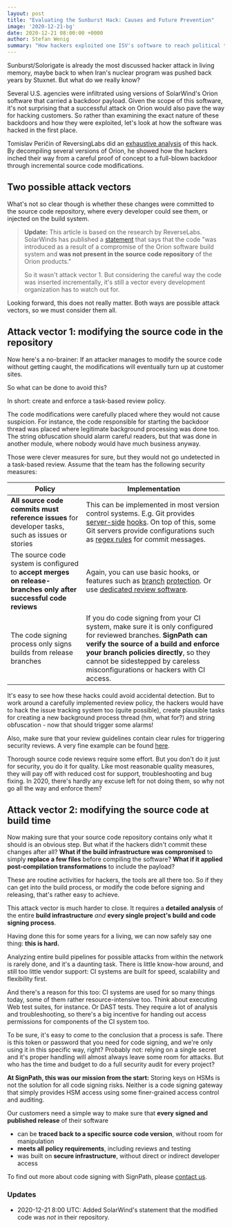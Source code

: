 ```yaml
---
layout: post
title: "Evaluating the Sunburst Hack: Causes and Future Prevention"
image: '2020-12-21-bg'
date: 2020-12-21 08:00:00 +0000
author: Stefan Wenig
summary: "How hackers exploited one ISV's software to reach political targets - and how software industry practices need to improve"
---
```


Sunburst/Solorigate is already the most discussed hacker attack in living memory, maybe back to when Iran's nuclear program was pushed back years by Stuxnet. But what do we really know?

Several U.S. agencies were infiltrated using versions of SolarWind's Orion software that carried a backdoor payload. Given the scope of this software, it's not surprising that a successful attack on Orion would also pave the way for hacking customers. So rather than examining the exact nature of these backdoors and how they were exploited, let's look at how the software was hacked in the first place.

Tomislav Peričin of ReversingLabs did an [exhaustive analysis](https://blog.reversinglabs.com/blog/sunburst-the-next-level-of-stealth) of this hack. By decompiling several versions of Orion, he showed how the hackers inched their way from a careful proof of concept to a full-blown backdoor through incremental source code modifications.

## Two possible attack vectors

What's not so clear though is whether these changes were committed to the source code repository, where every developer could see them, or injected on the build system.

> **Update:** This article is based on the research by ReverseLabs. SolarWinds has published a [statement](https://sec.report/Document/0001628280-20-017451/) that says that the code "was introduced as a result of a compromise of the Orion software build system and **was not present in the source code repository** of the Orion products."
>
> So it wasn't attack vector 1. But considering the careful way the code was inserted incrementally, it's still a vector every development organization has to watch out for.

Looking forward, this does not really matter. Both ways are possible attack vectors, so we must consider them all.

## Attack vector 1: modifying the source code in the repository

Now here's a no-brainer: If an attacker manages to modify the source code without getting caught, the modifications will eventually turn up at customer sites.

So what can be done to avoid this?

In short: create and enforce a task-based review policy.

The code modifications were carefully placed where they would not cause suspicion. For instance, the code responsible for starting the backdoor thread was placed where legitimate background processing was done too. The string obfuscation should alarm careful readers, but that was done in another module, where nobody would have much business anyway.

Those were clever measures for sure, but they would not go undetected in a task-based review. Assume that the team has the following security measures:

| Policy | Implementation |
|--------|----------------|
| **All source code commits must reference issues** for developer tasks, such as issues or stories | This can be implemented in most version control systems. E.g. Git provides [server-side](https://git-scm.com/book/en/v2/Customizing-Git-An-Example-Git-Enforced-Policy) [hooks](https://stackoverflow.com/questions/14151775/how-do-i-set-a-pattern-for-git-commit-messages). On top of this, some Git servers provide configurations such as [regex rules](https://docs.gitlab.com/ee/push_rules/push_rules.html#commit-messages-with-a-specific-reference) for commit messages. 
| The source code system is configured to **accept merges on release-branches only after successful code reviews** | Again, you can use basic hooks, or features such as [branch](https://docs.github.com/en/github/administering-a-repository/managing-a-branch-protection-rule) [protection](https://docs.gitlab.com/ee/user/project/protected_branches.html). Or use [dedicated review software](https://en.wikipedia.org/wiki/List_of_tools_for_code_review).
| The code signing process only signs builds from release branches | If you do code signing from your CI system, make sure it is only configured for reviewed branches. **SignPath can verify the source of a build and enforce your branch policies directly**, so they cannot be sidestepped by careless misconfigurations or hackers with CI access.

It's easy to see how these hacks could avoid accidental detection. But to work around a carefully implemented review policy, the hackers would have to hack the issue tracking system too (quite possible), create plausible tasks for creating a new background process thread (hm, what for?) and string obfuscation - now that should trigger some alarms!

Also, make sure that your review guidelines contain clear rules for triggering security reviews. A very fine example can be found [here](https://docs.gitlab.com/ee/development/code_review.html).

Thorough source code reviews require some effort. But you don't do it just for security, you do it for quality. Like most reasonable quality measures, they will pay off with reduced cost for support, troubleshooting and bug fixing. In 2020, there's hardly any excuse left for not doing them, so why not go all the way and enforce them?

## Attack vector 2: modifying the source code at build time

Now making sure that your source code repository contains only what it should is an obvious step. But what if the hackers didn't commit these changes after all? **What if the build infrastructure was compromised** to simply **replace a few files** before compiling the software? **What if it applied post-compilation transformations** to include the payload? 

These are routine activities for hackers, the tools are all there too. So if they can get into the build process, or modify the code before signing and releasing, that's rather easy to achieve.

This attack vector is much harder to close. It requires a **detailed analysis** of the entire **build infrastructure** *and* **every single project's build and code signing process**.

Having done this for some years for a living, we can now safely say one thing: **this is hard.**

Analyzing entire build pipelines for possible attacks from within the network is rarely done, and it's a daunting task. There is little know-how around, and still too little vendor support: CI systems are built for speed, scalability and flexibility first.

And there's a reason for this too: CI systems are used for so many things today, some of them rather resource-intensive too. Think about executing Web test suites, for instance. Or DAST tests. They require a lot of analysis and troubleshooting, so there's a big incentive for handing out access permissions for components of the CI system too.

To be sure, it's easy to come to the conclusion that a process is safe. There is this token or password that you need for code signing, and we're only using it in this specific way, right? Probably not: relying on a single secret and it's proper handling will almost always leave some room for attacks. But who has the time and budget to do a full security audit for every project?

**At SignPath, this was our mission from the start:** Storing keys on HSMs is not the solution for all code signing risks. Neither is a code signing gateway that simply provides HSM access using some finer-grained access control and auditing.

Our customers need a simple way to make sure that **every signed and published release** of their software

* can be **traced back to a specific source code version**, without room for manipulation
* **meets all policy requirements**, including reviews and testing
* was built on **secure infrastructure**, without direct or indirect developer access

To find out more about code signing with SignPath, please [contact us](mailto:sales@signpath.io). 

### Updates
* 2020-12-21 8:00 UTC: Added SolarWind's statement that the modified code was *not* in their repository.
